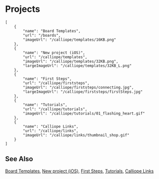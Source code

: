 # Projects

```codecard
[
    {
        "name": "Board Templates",
        "url": "/boards",
        "imageUrl": "/calliope/templates/16KB.png"
    },
    {
        "name": "New project (iOS)",
        "url": "/calliope/templates",
        "imageUrl": "/calliope/templates/32KB.png",
        "largeImageUrl": "/calliope/templates/32KB_L.png"
    },
    {
        "name": "First Steps",
        "url": "/calliope/firststeps",
        "imageUrl": "/calliope/firststeps/connecting.jpg",
        "largeImageUrl": "/calliope/firststeps/firstSteps.jpg"
    },
    {
        "name": "Tutorials",
        "url": "/calliope/tutorials",
        "imageUrl": "/calliope/tutorials/01_flashing_heart.gif"
    },
    {
        "name": "Calliope Links",
        "url": "/calliope/links",
        "imageUrl": "/calliope/links/thumbnail_shop.gif"
    }
]
```

## See Also

[Board Templates](/boards),
[New project (iOS)](/calliope/templates),
[First Steps](/calliope/firststeps),
[Tutorials](/calliope/tutorials),
[Calliope Links](/calliope/links)

